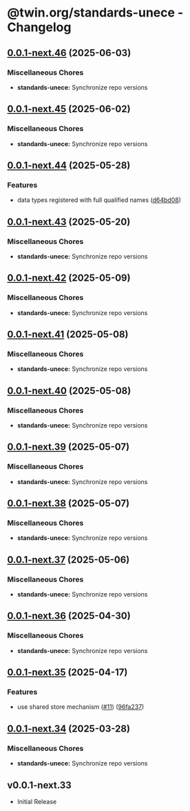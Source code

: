 # @twin.org/standards-unece - Changelog

## [0.0.1-next.46](https://github.com/twinfoundation/standards/compare/standards-unece-v0.0.1-next.45...standards-unece-v0.0.1-next.46) (2025-06-03)


### Miscellaneous Chores

* **standards-unece:** Synchronize repo versions

## [0.0.1-next.45](https://github.com/twinfoundation/standards/compare/standards-unece-v0.0.1-next.44...standards-unece-v0.0.1-next.45) (2025-06-02)


### Miscellaneous Chores

* **standards-unece:** Synchronize repo versions

## [0.0.1-next.44](https://github.com/twinfoundation/standards/compare/standards-unece-v0.0.1-next.43...standards-unece-v0.0.1-next.44) (2025-05-28)


### Features

* data types registered with full qualified names ([d64bd08](https://github.com/twinfoundation/standards/commit/d64bd082084172da543e9bfaffb78cdc34e6641d))

## [0.0.1-next.43](https://github.com/twinfoundation/standards/compare/standards-unece-v0.0.1-next.42...standards-unece-v0.0.1-next.43) (2025-05-20)


### Miscellaneous Chores

* **standards-unece:** Synchronize repo versions

## [0.0.1-next.42](https://github.com/twinfoundation/standards/compare/standards-unece-v0.0.1-next.41...standards-unece-v0.0.1-next.42) (2025-05-09)


### Miscellaneous Chores

* **standards-unece:** Synchronize repo versions

## [0.0.1-next.41](https://github.com/twinfoundation/standards/compare/standards-unece-v0.0.1-next.40...standards-unece-v0.0.1-next.41) (2025-05-08)


### Miscellaneous Chores

* **standards-unece:** Synchronize repo versions

## [0.0.1-next.40](https://github.com/twinfoundation/standards/compare/standards-unece-v0.0.1-next.39...standards-unece-v0.0.1-next.40) (2025-05-08)


### Miscellaneous Chores

* **standards-unece:** Synchronize repo versions

## [0.0.1-next.39](https://github.com/twinfoundation/standards/compare/standards-unece-v0.0.1-next.38...standards-unece-v0.0.1-next.39) (2025-05-07)


### Miscellaneous Chores

* **standards-unece:** Synchronize repo versions

## [0.0.1-next.38](https://github.com/twinfoundation/standards/compare/standards-unece-v0.0.1-next.37...standards-unece-v0.0.1-next.38) (2025-05-07)


### Miscellaneous Chores

* **standards-unece:** Synchronize repo versions

## [0.0.1-next.37](https://github.com/twinfoundation/standards/compare/standards-unece-v0.0.1-next.36...standards-unece-v0.0.1-next.37) (2025-05-06)


### Miscellaneous Chores

* **standards-unece:** Synchronize repo versions

## [0.0.1-next.36](https://github.com/twinfoundation/standards/compare/standards-unece-v0.0.1-next.35...standards-unece-v0.0.1-next.36) (2025-04-30)


### Miscellaneous Chores

* **standards-unece:** Synchronize repo versions

## [0.0.1-next.35](https://github.com/twinfoundation/standards/compare/standards-unece-v0.0.1-next.34...standards-unece-v0.0.1-next.35) (2025-04-17)


### Features

* use shared store mechanism ([#11](https://github.com/twinfoundation/standards/issues/11)) ([96fa237](https://github.com/twinfoundation/standards/commit/96fa23735f69c1fc7e3d0019b527634fa0a042d9))

## [0.0.1-next.34](https://github.com/twinfoundation/standards/compare/standards-unece-v0.0.1-next.33...standards-unece-v0.0.1-next.34) (2025-03-28)


### Miscellaneous Chores

* **standards-unece:** Synchronize repo versions

## v0.0.1-next.33

- Initial Release
